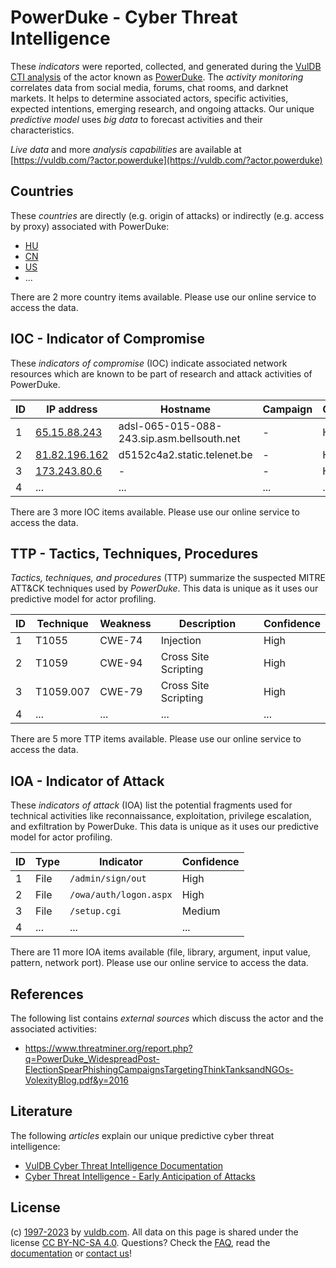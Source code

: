 # PowerDuke - Cyber Threat Intelligence

These _indicators_ were reported, collected, and generated during the [VulDB CTI analysis](https://vuldb.com/?kb.cti) of the actor known as [PowerDuke](https://vuldb.com/?actor.powerduke). The _activity monitoring_ correlates data from social media, forums, chat rooms, and darknet markets. It helps to determine associated actors, specific activities, expected intentions, emerging research, and ongoing attacks. Our unique _predictive model_ uses _big data_ to forecast activities and their characteristics.

_Live data_ and more _analysis capabilities_ are available at [https://vuldb.com/?actor.powerduke](https://vuldb.com/?actor.powerduke)

## Countries

These _countries_ are directly (e.g. origin of attacks) or indirectly (e.g. access by proxy) associated with PowerDuke:

* [HU](https://vuldb.com/?country.hu)
* [CN](https://vuldb.com/?country.cn)
* [US](https://vuldb.com/?country.us)
* ...

There are 2 more country items available. Please use our online service to access the data.

## IOC - Indicator of Compromise

These _indicators of compromise_ (IOC) indicate associated network resources which are known to be part of research and attack activities of PowerDuke.

ID | IP address | Hostname | Campaign | Confidence
-- | ---------- | -------- | -------- | ----------
1 | [65.15.88.243](https://vuldb.com/?ip.65.15.88.243) | adsl-065-015-088-243.sip.asm.bellsouth.net | - | High
2 | [81.82.196.162](https://vuldb.com/?ip.81.82.196.162) | d5152c4a2.static.telenet.be | - | High
3 | [173.243.80.6](https://vuldb.com/?ip.173.243.80.6) | - | - | High
4 | ... | ... | ... | ...

There are 3 more IOC items available. Please use our online service to access the data.

## TTP - Tactics, Techniques, Procedures

_Tactics, techniques, and procedures_ (TTP) summarize the suspected MITRE ATT&CK techniques used by _PowerDuke_. This data is unique as it uses our predictive model for actor profiling.

ID | Technique | Weakness | Description | Confidence
-- | --------- | -------- | ----------- | ----------
1 | T1055 | CWE-74 | Injection | High
2 | T1059 | CWE-94 | Cross Site Scripting | High
3 | T1059.007 | CWE-79 | Cross Site Scripting | High
4 | ... | ... | ... | ...

There are 5 more TTP items available. Please use our online service to access the data.

## IOA - Indicator of Attack

These _indicators of attack_ (IOA) list the potential fragments used for technical activities like reconnaissance, exploitation, privilege escalation, and exfiltration by PowerDuke. This data is unique as it uses our predictive model for actor profiling.

ID | Type | Indicator | Confidence
-- | ---- | --------- | ----------
1 | File | `/admin/sign/out` | High
2 | File | `/owa/auth/logon.aspx` | High
3 | File | `/setup.cgi` | Medium
4 | ... | ... | ...

There are 11 more IOA items available (file, library, argument, input value, pattern, network port). Please use our online service to access the data.

## References

The following list contains _external sources_ which discuss the actor and the associated activities:

* https://www.threatminer.org/report.php?q=PowerDuke_WidespreadPost-ElectionSpearPhishingCampaignsTargetingThinkTanksandNGOs-VolexityBlog.pdf&y=2016

## Literature

The following _articles_ explain our unique predictive cyber threat intelligence:

* [VulDB Cyber Threat Intelligence Documentation](https://vuldb.com/?kb.cti)
* [Cyber Threat Intelligence - Early Anticipation of Attacks](https://www.scip.ch/en/?labs.20201022)

## License

(c) [1997-2023](https://vuldb.com/?kb.changelog) by [vuldb.com](https://vuldb.com/?kb.about). All data on this page is shared under the license [CC BY-NC-SA 4.0](https://creativecommons.org/licenses/by-nc-sa/4.0/). Questions? Check the [FAQ](https://vuldb.com/?kb.faq), read the [documentation](https://vuldb.com/?kb) or [contact us](https://vuldb.com/?contact)!
